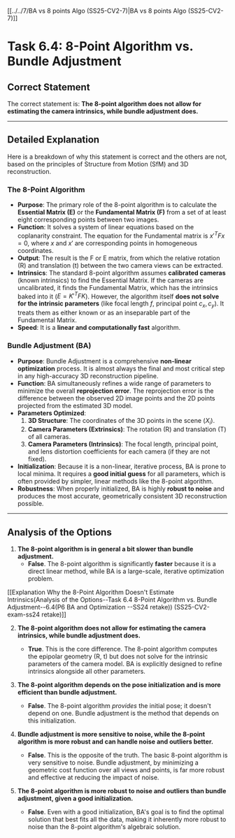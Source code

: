 [[../../7/BA vs 8 points Algo (SS25-CV2-7)|BA vs 8 points Algo (SS25-CV2-7)]]
# Task 6.4: 8-Point Algorithm vs. Bundle Adjustment

## Correct Statement
The correct statement is:
**The 8-point algorithm does not allow for estimating the camera intrinsics, while bundle adjustment does.**

---

## Detailed Explanation

Here is a breakdown of why this statement is correct and the others are not, based on the principles of Structure from Motion (SfM) and 3D reconstruction.

### The 8-Point Algorithm
- **Purpose**: The primary role of the 8-point algorithm is to calculate the **Essential Matrix (E)** or the **Fundamental Matrix (F)** from a set of at least eight corresponding points between two images.
- **Function**: It solves a system of linear equations based on the coplanarity constraint. The equation for the Fundamental matrix is $x'^{T}Fx = 0$, where $x$ and $x'$ are corresponding points in homogeneous coordinates.
- **Output**: The result is the F or E matrix, from which the relative rotation (R) and translation (t) between the two camera views can be extracted.
- **Intrinsics**: The standard 8-point algorithm assumes **calibrated cameras** (known intrinsics) to find the Essential Matrix. If the cameras are uncalibrated, it finds the Fundamental Matrix, which has the intrinsics baked into it ($E = K'^{T}FK$). However, the algorithm itself **does not solve for the intrinsic parameters** (like focal length $f$, principal point $c_x, c_y$). It treats them as either known or as an inseparable part of the Fundamental Matrix.
- **Speed**: It is a **linear and computationally fast** algorithm.

### Bundle Adjustment (BA)
- **Purpose**: Bundle Adjustment is a comprehensive **non-linear optimization** process. It is almost always the final and most critical step in any high-accuracy 3D reconstruction pipeline.
- **Function**: BA simultaneously refines a wide range of parameters to minimize the overall **reprojection error**. The reprojection error is the difference between the observed 2D image points and the 2D points projected from the estimated 3D model.
- **Parameters Optimized**:
    1.  **3D Structure**: The coordinates of the 3D points in the scene ($X_i$).
    2.  **Camera Parameters (Extrinsics)**: The rotation (R) and translation (T) of all cameras.
    3.  **Camera Parameters (Intrinsics)**: The focal length, principal point, and lens distortion coefficients for each camera (if they are not fixed).
- **Initialization**: Because it is a non-linear, iterative process, BA is prone to local minima. It requires a **good initial guess** for all parameters, which is often provided by simpler, linear methods like the 8-point algorithm.
- **Robustness**: When properly initialized, BA is highly **robust to noise** and produces the most accurate, geometrically consistent 3D reconstruction possible.

---

## Analysis of the Options

1.  **The 8-point algorithm is in general a bit slower than bundle adjustment.**
    - **False**. The 8-point algorithm is significantly **faster** because it is a direct linear method, while BA is a large-scale, iterative optimization problem.

[[Explanation Why the 8-Point Algorithm Doesn't Estimate Intrinsics(Analysis of the Options--Task 6.4 8-Point Algorithm vs. Bundle Adjustment--6.4(P6 BA and Optimization --SS24 retake)) (SS25-CV2-exam-ss24 retake)]]

2.  **The 8-point algorithm does not allow for estimating the camera intrinsics, while bundle adjustment does.**
    - **True**. This is the core difference. The 8-point algorithm computes the epipolar geometry (R, t) but does not solve for the intrinsic parameters of the camera model. BA is explicitly designed to refine intrinsics alongside all other parameters.

3.  **The 8-point algorithm depends on the pose initialization and is more efficient than bundle adjustment.**
    - **False**. The 8-point algorithm *provides* the initial pose; it doesn't depend on one. Bundle adjustment is the method that depends on this initialization.

4.  **Bundle adjustment is more sensitive to noise, while the 8-point algorithm is more robust and can handle noise and outliers better.**
    - **False**. This is the opposite of the truth. The basic 8-point algorithm is very sensitive to noise. Bundle adjustment, by minimizing a geometric cost function over all views and points, is far more robust and effective at reducing the impact of noise.

5.  **The 8-point algorithm is more robust to noise and outliers than bundle adjustment, given a good initialization.**
    - **False**. Even with a good initialization, BA's goal is to find the optimal solution that best fits all the data, making it inherently more robust to noise than the 8-point algorithm's algebraic solution.
